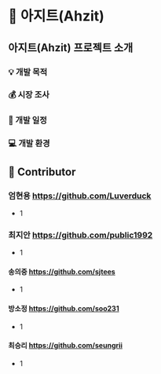 :city_sunset: 아지트(Ahzit)
===========================

아지트(Ahzit) 프로젝트 소개
------------------------------
### :bulb: 개발 목적 

### :moneybag: 시장 조사

### :calendar: 개발 일정

### :computer: 개발 환경 


:clap: Contributor
---------------
### 엄현용 https://github.com/Luverduck
* 1


### 최지안 https://github.com/public1992
* 1


#### 송의중 https://github.com/sjtees
* 1


#### 방소정 https://github.com/soo231
* 1


#### 최승리 https://github.com/seungrii
* 1

